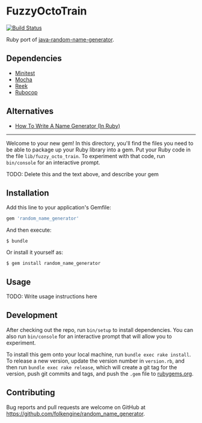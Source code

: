 # FuzzyOctoTrain

[![Build Status](https://travis-ci.org/folkengine/random_name_generator.svg?branch=master)](https://travis-ci.org/folkengine/random_name_generator)

Ruby port of [java-random-name-generator](https://github.com/folkengine/java-random-name-generator).

## Dependencies

* [Minitest](https://github.com/seattlerb/minitest)
* [Mocha](https://github.com/freerange/mocha)
* [Reek](https://github.com/troessner/reek)
* [Rubocop](https://github.com/bbatsov/rubocop)

## Alternatives

* [How To Write A Name Generator (In Ruby)](http://www.skorks.com/2009/07/how-to-write-a-name-generator-in-ruby/)

------

Welcome to your new gem! In this directory, you'll find the files you need to be able to package up your Ruby library into a gem. Put your Ruby code in the file `lib/fuzzy_octo_train`. To experiment with that code, run `bin/console` for an interactive prompt.

TODO: Delete this and the text above, and describe your gem

## Installation

Add this line to your application's Gemfile:

```ruby
gem 'random_name_generator'
```

And then execute:

    $ bundle

Or install it yourself as:

    $ gem install random_name_generator

## Usage

TODO: Write usage instructions here

## Development

After checking out the repo, run `bin/setup` to install dependencies. You can also run `bin/console` for an interactive prompt that will allow you to experiment.

To install this gem onto your local machine, run `bundle exec rake install`. To release a new version, update the version number in `version.rb`, and then run `bundle exec rake release`, which will create a git tag for the version, push git commits and tags, and push the `.gem` file to [rubygems.org](https://rubygems.org).

## Contributing

Bug reports and pull requests are welcome on GitHub at https://github.com/folkengine/random_name_generator.

